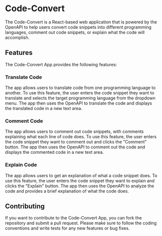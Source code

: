 # Code-Convert

The Code-Convert is a React-based web application that is powered by the OpenAPI to help users convert code snippets into different programming languages, comment out code snippets, or explain what the code will accomplish.

## Features

The Code-Convert App provides the following features:

### Translate Code

The app allows users to translate code from one programming language to another. To use this feature, the user enters the code snippet they want to translate and selects the target programming language from the dropdown menu. The app then uses the OpenAPI to translate the code and displays the translated code in a new text area.

### Comment Code

The app allows users to comment out code snippets, with comments explaining what each line of code does. To use this feature, the user enters the code snippet they want to comment out and clicks the "Comment" button. The app then uses the OpenAPI to comment out the code and displays the commented code in a new text area.

### Explain Code

The app allows users to get an explanation of what a code snippet does. To use this feature, the user enters the code snippet they want to explain and clicks the "Explain" button. The app then uses the OpenAPI to analyze the code and provides a brief explanation of what the code does.

## Contributing

If you want to contribute to the Code-Convert App, you can fork the repository and submit a pull request. Please make sure to follow the coding conventions and write tests for any new features or bug fixes.
